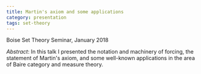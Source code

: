 ```yaml
---
title: Martin's axiom and some applications
category: presentation
tags: set-theory
---
```

Boise Set Theory Seminar, January 2018<!--more-->

*Abstract*: In this talk I presented the notation and machinery of forcing, the statement of Martin's axiom, and some well-known applications in the area of Baire category and measure theory.
